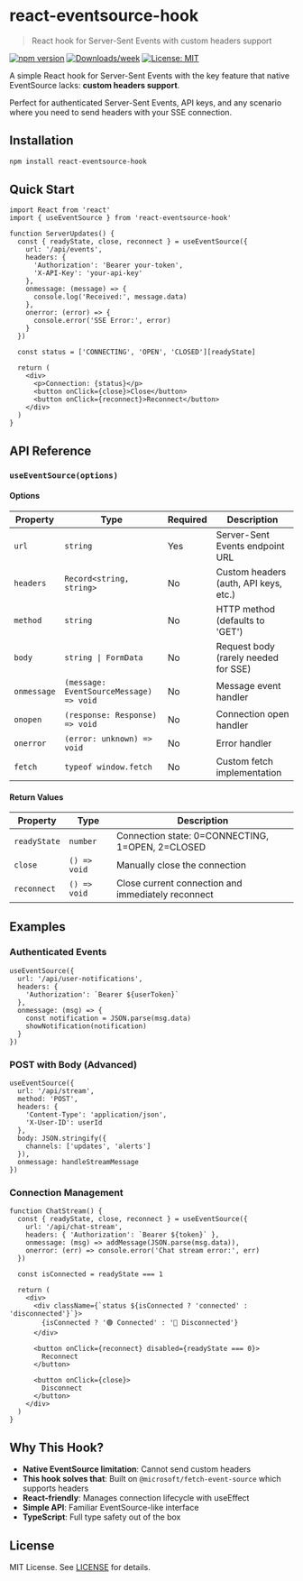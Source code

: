 # react-eventsource-hook

> React hook for Server-Sent Events with custom headers support

[![npm version](https://img.shields.io/npm/v/react-eventsource-hook.svg)](https://www.npmjs.com/package/react-eventsource-hook)
[![Downloads/week](https://img.shields.io/npm/dw/react-eventsource-hook.svg)](https://www.npmjs.com/package/react-eventsource-hook)
[![License: MIT](https://img.shields.io/badge/license-MIT-blue.svg)](./LICENSE)

A simple React hook for Server-Sent Events with the key feature that native EventSource lacks: **custom headers support**.

Perfect for authenticated Server-Sent Events, API keys, and any scenario where you need to send headers with your SSE connection.

## Installation

```bash
npm install react-eventsource-hook
```

## Quick Start

```tsx
import React from 'react'
import { useEventSource } from 'react-eventsource-hook'

function ServerUpdates() {
  const { readyState, close, reconnect } = useEventSource({
    url: '/api/events',
    headers: {
      'Authorization': 'Bearer your-token',
      'X-API-Key': 'your-api-key'
    },
    onmessage: (message) => {
      console.log('Received:', message.data)
    },
    onerror: (error) => {
      console.error('SSE Error:', error)
    }
  })

  const status = ['CONNECTING', 'OPEN', 'CLOSED'][readyState]

  return (
    <div>
      <p>Connection: {status}</p>
      <button onClick={close}>Close</button>
      <button onClick={reconnect}>Reconnect</button>
    </div>
  )
}
```

## API Reference

### `useEventSource(options)`

#### Options

| Property    | Type                                      | Required | Description                           |
|-------------|-------------------------------------------|----------|---------------------------------------|
| `url`       | `string`                                  | Yes      | Server-Sent Events endpoint URL       |
| `headers`   | `Record<string, string>`                  | No       | Custom headers (auth, API keys, etc.) |
| `method`    | `string`                                  | No       | HTTP method (defaults to 'GET')       |
| `body`      | `string \| FormData`                      | No       | Request body (rarely needed for SSE)  |
| `onmessage` | `(message: EventSourceMessage) => void`  | No       | Message event handler                 |
| `onopen`    | `(response: Response) => void`            | No       | Connection open handler               |
| `onerror`   | `(error: unknown) => void`                | No       | Error handler                         |
| `fetch`     | `typeof window.fetch`                     | No       | Custom fetch implementation           |

#### Return Values

| Property     | Type         | Description                                            |
|--------------|--------------|--------------------------------------------------------|
| `readyState` | `number`     | Connection state: 0=CONNECTING, 1=OPEN, 2=CLOSED      |
| `close`      | `() => void` | Manually close the connection                          |
| `reconnect`  | `() => void` | Close current connection and immediately reconnect     |

## Examples

### Authenticated Events

```tsx
useEventSource({
  url: '/api/user-notifications',
  headers: {
    'Authorization': `Bearer ${userToken}`
  },
  onmessage: (msg) => {
    const notification = JSON.parse(msg.data)
    showNotification(notification)
  }
})
```

### POST with Body (Advanced)

```tsx
useEventSource({
  url: '/api/stream',
  method: 'POST',
  headers: {
    'Content-Type': 'application/json',
    'X-User-ID': userId
  },
  body: JSON.stringify({ 
    channels: ['updates', 'alerts'] 
  }),
  onmessage: handleStreamMessage
})
```

### Connection Management

```tsx
function ChatStream() {
  const { readyState, close, reconnect } = useEventSource({
    url: '/api/chat-stream',
    headers: { 'Authorization': `Bearer ${token}` },
    onmessage: (msg) => addMessage(JSON.parse(msg.data)),
    onerror: (err) => console.error('Chat stream error:', err)
  })

  const isConnected = readyState === 1

  return (
    <div>
      <div className={`status ${isConnected ? 'connected' : 'disconnected'}`}>
        {isConnected ? '🟢 Connected' : '🔴 Disconnected'}
      </div>
      
      <button onClick={reconnect} disabled={readyState === 0}>
        Reconnect
      </button>
      
      <button onClick={close}>
        Disconnect
      </button>
    </div>
  )
}
```

## Why This Hook?

- **Native EventSource limitation**: Cannot send custom headers
- **This hook solves that**: Built on `@microsoft/fetch-event-source` which supports headers
- **React-friendly**: Manages connection lifecycle with useEffect
- **Simple API**: Familiar EventSource-like interface
- **TypeScript**: Full type safety out of the box

## License

MIT License. See [LICENSE](./LICENSE) for details.